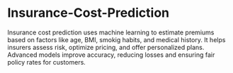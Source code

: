 # Insurance-Cost-Prediction
Insurance cost prediction uses machine learning to estimate premiums based on factors like age, BMI, smokig habits, and medical history. It helps insurers assess risk, optimize pricing, and offer personalized plans. Advanced models improve accuracy, reducing losses and ensuring fair policy rates for customers.
